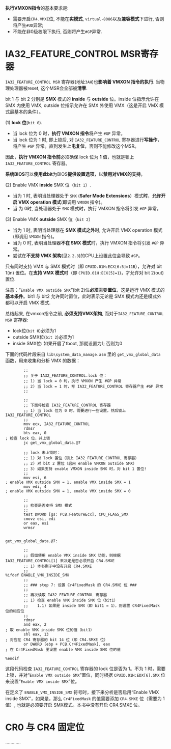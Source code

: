 

**执行VMXON指令**的基本要求是:

* 需要开启`CR4.VMXE`位, 不能在**实模式**, `virtual-8086`以及**兼容模式**下进行, 否则将产生`#UD`异常;
* 不能在非0级权限下执行, 否则将产生`#GP`异常.

# IA32_FEATURE_CONTROL MSR寄存器

`IA32_FEATURE_CONTROL MSR` 寄存器(地址`3AH`)也**影响着 VMXON 指令的执行**. 当物理处理器被reset, 这个MSR会全部被**清零**.

bit 1 与 bit 2 分别是 **SMX** 模式的 **inside** 与 **outside** 位。inside 位指示允许在 SMX 内使用 VMX, outside 位指示允许在 SMX 外使用 VMX（这是开启 VMX 模式最基本的条件）。

(1) **lock 位**(`bit 0`).

* 当 lock 位为 0 时，**执行 VMXON 指令**将产生 `#GP` 异常。
* 当 lock 位为 1 时, 即上锁后, 对 `IA32_FEATURE_CONTROL` 寄存器进行**写操作**，将产生 `#GP` 异常。直到发生**上电复位**，否则不能修改这个MSR。

因此，**执行 VMXON 指令前**必须确保 lock 位为 **1** 值，也就是锁上 `IA32_FEATURE_CONTROL` 寄存器。

**系统BIOS**可以**使用此bit**为BIOS**提供设置选项**，以**禁用对VMX的支持**。 

(2) Enable VMX **inside** SMX 位（`bit 1`）.

* 当为 1 时, 表明当处理器处于 `SMX` (**Safer Mode Extensions**）模式**时**，**允许开启 VMX operation 模式**(即调用 `VMXON` 指令)。
* 当 为 0时, 当处理器处于 `SMX` 模式时，执行 VMXON 指令将引发 `#GP` 异常。

(3) Enable VMX **outside** SMX 位（`bit 2`）

* 当为 1 时, 表明当处理器在 **SMX 模式之外**时, 允许开启 VMX  operation 模式(即调用 `VMXON` 指令)。
* 当为 0 时, 表明当处理器**不在 SMX 模式**时，执行 VMXON 指令将引发 `#GP` 异常。
* 尝试在**不支持 VMX 架构**(见`2.2.3`)的CPU上设置此位会导致 `#GP`。

只有同时支持 VMX 与 SMX 模式时（即 `CPUID.01H:ECX[6:5]=11B`），允许对 bit 1(in) 置位。在**支持 VMX 模式**时（即 `CPUID.01H:ECX[5]=1`)，才允许对 bit 2(out) 置位.

注意：“`Enable VMX outside SMX`”(bit 2)位**必须**需要**置位**，这是运行 VMX 模式的**基本条件**。bit1 与 bit2 允许同时置位，此时表示无论是 SMX 模式内还是模式外都可以开启 VMX 模式.

总结起来, 在vmxon指令之前, **必须支持VMX架构**, 而对于`IA32_FEATURE_CONTROL MSR` 寄存器:
* lock位(`bit 0`)必须为1
* outside SMX位(`bit 2`)必须为1
* inside SMX位: 如果开启了tboot, 那就设置为1; 否则为0

下面的代码片段来自 `lib\system_data_manage.asm` 里的 `get_vmx_global_data` 函数，用来收集和分析 VMX 的数据：

```x86asm
        ;;
        ;; 关于 IA32_FEATURE_CONTROL.lock 位：
        ;; 1) 当 lock = 0 时，执行 VMXON 产生 #GP 异常
        ;; 2) 当 lock = 1 时，写 IA32_FEATURE_CONTROL 寄存器产生 #GP 异常
        ;;
        
        ;;
        ;; 下面将检查 IA32_FEATURE_CONTROL 寄存器
        ;; 1) 当 lock 位为 0 时，需要进行一些设置，然后锁上 IA32_FEATURE_CONTROL
        ;;        
        mov ecx, IA32_FEATURE_CONTROL
        rdmsr
        bts eax, 0                                                      ; 检查 lock 位，并上锁
        jc get_vmx_global_data.@7
        
        ;; lock 未上锁时：
        ;; 1) 对 lock 置位（锁上 IA32_FEATURE_CONTROL 寄存器）
        ;; 2) 对 bit 2 置位（启用 enable VMXON outside SMX）
        ;; 3) 如果支持 enable VMXON inside SMX 时，对 bit 1 置位!
        ;; 
        mov esi, 6                                                      ; enable VMX outside SMX = 1, enable VMX inside SMX = 1
        mov edi, 4                                                      ; enable VMX outside SMX = 1, enable VMX inside SMX = 0
        
        ;;
        ;; 检查是否支持 SMX 模式
        ;;
        test DWORD [gs: PCB.FeatureEcx], CPU_FLAGS_SMX
        cmovz esi, edi        
        or eax, esi
        wrmsr
        
                
get_vmx_global_data.@7:        

        ;;
        ;; 假如使用 enable VMX inside SMX 功能，则根据 IA32_FEATURE_CONTROL[1] 来决定是否必须开启 CR4.SMXE
        ;; 1) 本书例子中没有开启 CR4.SMXE
        ;;
%ifdef ENABLE_VMX_INSIDE_SMX
        ;;
        ;; ### step 7: 设置 Cr4FixedMask 的 CR4.SMXE 位 ###
        ;;
        ;; 再次读取 IA32_FEATURE_CONTROL 寄存器
        ;; 1) 检查 enable VMX inside SMX 位（bit1）
        ;;    1.1) 如果是 inside SMX（即 bit1 = 1），则设置 CR4FixedMask 位的相应位
        ;; 
        rdmsr
        and eax, 2                                                      ; 取 enable VMX inside SMX 位的值（bit1）
        shl eax, 13                                                     ; 对应在 CR4 寄存器的 bit 14 位（即 CR4.SMXE 位）
        or DWORD [ebp + PCB.Cr4FixedMask], eax                          ; 在 Cr4FixedMask 里设置 enable VMX inside SMX 位的值　        
        
%endif
```

这段代码检查 `IA32_FEATURE_CONTROL` 寄存器的 lock 位是否为 1。不为 1 时，需要上锁，并对“`Enable VMX outside SMX`”置位，同时根据 `CPUID.01H:EDX[6].SMX` 位来设置“`Enable VMX inside SMX`”位。

在定义了 `ENABLE_VMX_INSIDE_SMX` 符号时，接下来分析是否启用“Enable VMX inside SMX”，如果是，那么 `Cr4FixedMask` 的值需要添加 `CR4.SMXE` 位（需要为 1 值）, 也就是必须要开启 SMX模式。本书中没有开启 CR4.SMXE 位。

# CR0 与 CR4 固定位



............


